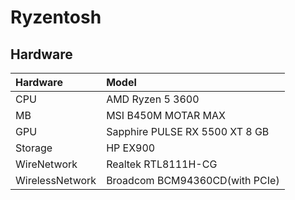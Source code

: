 # Ryzentosh

## Hardware
|Hardware|Model|
|:--------|:-------|
|CPU|AMD Ryzen 5 3600|
|MB|MSI B450M MOTAR MAX|
|GPU|Sapphire PULSE RX 5500 XT 8 GB|
|Storage|HP EX900|
|WireNetwork|Realtek RTL8111H-CG|
|WirelessNetwork|Broadcom BCM94360CD(with PCIe)|
